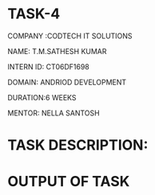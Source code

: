 # TASK-4
COMPANY :CODTECH IT SOLUTIONS

NAME: T.M.SATHESH KUMAR

INTERN ID: CT06DF1698

DOMAIN: ANDRIOD DEVELOPMENT

DURATION:6 WEEKS

MENTOR: NELLA SANTOSH

# TASK DESCRIPTION:



# OUTPUT OF TASK
